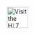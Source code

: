 <div id="hl7-nav">
  <a no-external="true" id="hl7-logo" href="http://hl7.org/fhir/R4/">
    <img src="assets/images/hl7-logo-header.png" alt="Visit the HL7 website" height="50">
  </a>
</div>